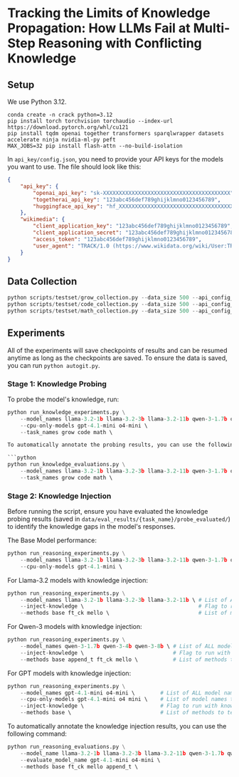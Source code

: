 # Tracking the Limits of Knowledge Propagation: How LLMs Fail at Multi-Step Reasoning with Conflicting Knowledge

## Setup

We use Python 3.12.

```
conda create -n crack python=3.12
pip install torch torchvision torchaudio --index-url https://download.pytorch.org/whl/cu121
pip install tqdm openai together transformers sparqlwrapper datasets accelerate ninja nvidia-ml-py peft
MAX_JOBS=32 pip install flash-attn --no-build-isolation
```

In `api_key/config.json`, you need to provide your API keys for the models you want to use. The file should look like this:

```json
{
    "api_key": {
        "openai_api_key": "sk-XXXXXXXXXXXXXXXXXXXXXXXXXXXXXXXXXXXXXXXX",
        "togetherai_api_key": "123abc456def789ghijklmno0123456789",
        "huggingface_api_key": "hf_XXXXXXXXXXXXXXXXXXXXXXXXXXXXXXXXXXXXXXXX"
    },
    "wikimedia": {
        "client_application_key": "123abc456def789ghijklmno0123456789",
        "client_application_secret": "123abc456def789ghijklmno0123456789",
        "access_token": "123abc456def789ghijklmno0123456789",
        "user_agent": "TRACK/1.0 (https://www.wikidata.org/wiki/User:TRACK)"
    }
}
```

## Data Collection

```python
python scripts/testset/grow_collection.py --data_size 500 --api_config_file ./api_key/config.json
python scripts/testset/code_collection.py --data_size 500 --api_config_file ./api_key/config.json
python scripts/testset/math_collection.py --data_size 500 --api_config_file ./api_key/config.json
```

## Experiments

All of the experiments will save checkpoints of results and can be resumed anytime as long as the checkpoints are saved. To ensure the data is saved, you can run `python autogit.py`.

### Stage 1: Knowledge Probing

To probe the model's knowledge, run:

```python
python run_knowledge_experiments.py \
    --model_names llama-3.2-1b llama-3.2-3b llama-3.2-11b qwen-3-1.7b qwen-3-4b qwen-3-8b gpt-4.1-mini o4-mini \    # List of ALL model names to run.
    --cpu-only-models gpt-4.1-mini o4-mini \                                                                        # List of model names that are CPU-only
    --task_names grow code math \                                                                                   # List of task names. "grow" means WIKI (previously Graph Reasoning On Wikidata)

To automatically annotate the probing results, you can use the following command:

```python
python run_knowledge_evaluations.py \
    --model_names llama-3.2-1b llama-3.2-3b llama-3.2-11b qwen-3-1.7b qwen-3-4b qwen-3-8b gpt-4.1-mini o4-mini \    # List of ALL model names to run.
    --task_names grow code math \                                                                                   # List of task names. "grow" means WIKI (previously Graph Reasoning On Wikidata)
```

### Stage 2: Knowledge Injection

Before running the script, ensure you have evaluated the knowledge probing results (saved in `data/eval_results/{task_name}/probe_evaluated/`) to identify the knowledge gaps in the model's responses.

The Base Model performance:

```python
python run_reasoning_experiments.py \
    --model_names llama-3.2-1b llama-3.2-3b llama-3.2-11b qwen-3-1.7b qwen-3-4b qwen-3-8b gpt-4.1-mini \    # List of ALL model names to run.
    --cpu-only-models gpt-4.1-mini \                                                                        # List of model names that are CPU-only
```

For Llama-3.2 models with knowledge injection:

```python
python run_reasoning_experiments.py \
    --model_names llama-3.2-1b llama-3.2-3b llama-3.2-11b \ # List of ALL model names to run.
    --inject-knowledge \                                    # Flag to run with knowledge injection. If not set, runs original baselines.
    --methods base ft_ck mello \                            # List of methods to test (e.g., base, ft_ck).
```

For Qwen-3 models with knowledge injection:

```python
python run_reasoning_experiments.py \
    --model_names qwen-3-1.7b qwen-3-4b qwen-3-8b \ # List of ALL model names to run.
    --inject-knowledge \                            # Flag to run with knowledge injection. If not set, runs original baselines.
    --methods base append_t ft_ck mello \           # List of methods to test (e.g., base, ft_ck).
```

For GPT models with knowledge injection:

```python
python run_reasoning_experiments.py \
    --model_names gpt-4.1-mini o4-mini \        # List of ALL model names to run.
    --cpu-only-models gpt-4.1-mini o4 mini \    # List of model names that are CPU-only
    --inject-knowledge \                        # Flag to run with knowledge injection. If not set, runs original baselines.
    --methods base \                            # List of methods to test (e.g., base, ft_ck).
```

To automatically annotate the knowledge injection results, you can use the following command:

```python
python run_reasoning_evaluations.py \
    --model_name llama-3.2-1b llama-3.2-3b llama-3.2-11b qwen-3-1.7b qwen-3-4b qwen-3-8b gpt-4.1-mini o4-mini \ # List of ALL model names to run.
    --evaluate_model_name gpt-4.1-mini o4-mini \                                                                # List of model names that are CPU-only
    --methods base ft_ck mello append_t \                                                                       # List of methods to test (e.g., base, ft_ck).
```
